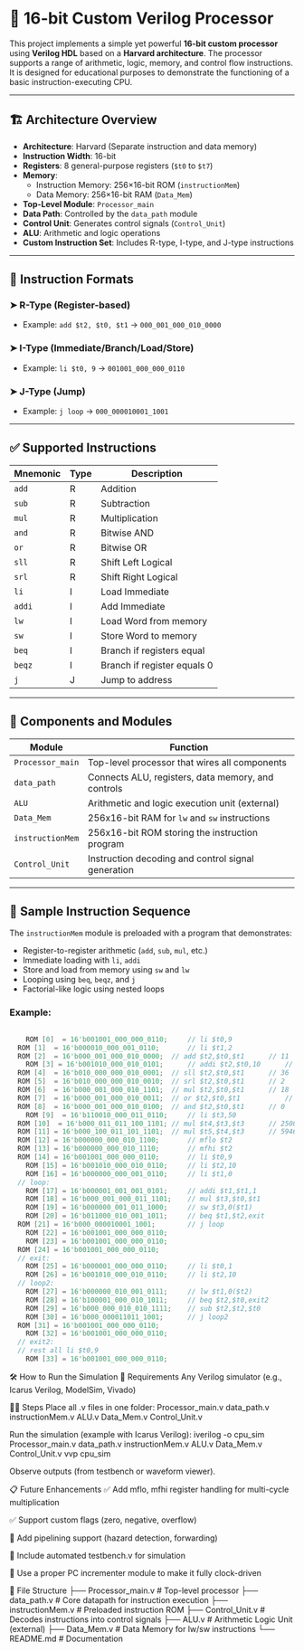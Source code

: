 # 🧠 16-bit Custom Verilog Processor

This project implements a simple yet powerful **16-bit custom processor** using **Verilog HDL** based on a **Harvard architecture**. The processor supports a range of arithmetic, logic, memory, and control flow instructions. It is designed for educational purposes to demonstrate the functioning of a basic instruction-executing CPU.

---

## 🏗️ Architecture Overview

- **Architecture**: Harvard (Separate instruction and data memory)
- **Instruction Width**: 16-bit
- **Registers**: 8 general-purpose registers (`$t0` to `$t7`)
- **Memory**:
  - Instruction Memory: 256×16-bit ROM (`instructionMem`)
  - Data Memory: 256×16-bit RAM (`Data_Mem`)
- **Top-Level Module**: `Processor_main`
- **Data Path**: Controlled by the `data_path` module
- **Control Unit**: Generates control signals (`Control_Unit`)
- **ALU**: Arithmetic and logic operations
- **Custom Instruction Set**: Includes R-type, I-type, and J-type instructions

---

## 🧾 Instruction Formats

### ➤ R-Type (Register-based)
- Example: `add $t2, $t0, $t1` → `000_001_000_010_0000`

### ➤ I-Type (Immediate/Branch/Load/Store)
- Example: `li $t0, 9` → `001001_000_000_0110`

### ➤ J-Type (Jump)
- Example: `j loop` → `000_000010001_1001`

---

## ✅ Supported Instructions

| Mnemonic | Type | Description                   |
|----------|------|-------------------------------|
| `add`    | R    | Addition                      |
| `sub`    | R    | Subtraction                   |
| `mul`    | R    | Multiplication                |
| `and`    | R    | Bitwise AND                   |
| `or`     | R    | Bitwise OR                    |
| `sll`    | R    | Shift Left Logical            |
| `srl`    | R    | Shift Right Logical           |
| `li`     | I    | Load Immediate                |
| `addi`   | I    | Add Immediate                 |
| `lw`     | I    | Load Word from memory         |
| `sw`     | I    | Store Word to memory          |
| `beq`    | I    | Branch if registers equal     |
| `beqz`   | I    | Branch if register equals 0   |
| `j`      | J    | Jump to address               |

---

## 💾 Components and Modules

| Module             | Function                                             |
|--------------------|------------------------------------------------------|
| `Processor_main`   | Top-level processor that wires all components        |
| `data_path`        | Connects ALU, registers, data memory, and controls   |
| `ALU`              | Arithmetic and logic execution unit (external)       |
| `Data_Mem`         | 256x16-bit RAM for `lw` and `sw` instructions        |
| `instructionMem`   | 256x16-bit ROM storing the instruction program       |
| `Control_Unit`     | Instruction decoding and control signal generation   |

---

## 🧪 Sample Instruction Sequence

The `instructionMem` module is preloaded with a program that demonstrates:

- Register-to-register arithmetic (`add`, `sub`, `mul`, etc.)
- Immediate loading with `li`, `addi`
- Store and load from memory using `sw` and `lw`
- Looping using `beq`, `beqz`, and `j`
- Factorial-like logic using nested loops

### Example:

```verilog

	ROM [0]  = 16'b001001_000_000_0110;		// li $t0,9					// 9
  ROM [1]  = 16'b000010_000_001_0110;		// li $t1,2					// 2
  ROM [2]  = 16'b000_001_000_010_0000;	// add $t2,$t0,$t1		// 11
	ROM [3] = 16'b001010_000_010_0101;		// addi $t2,$t0,10   	// 19
  ROM [4]  = 16'b010_000_000_010_0001;	// sll $t2,$t0,$t1		// 36
  ROM [5]  = 16'b010_000_000_010_0010;	// srl $t2,$t0,$t1		// 2
  ROM [6]  = 16'b000_001_000_010_1101;	// mul $t2,$t0,$t1		// 18
  ROM [7]  = 16'b000_001_000_010_0011;	// or $t2,$t0,$t1			// 11
  ROM [8]  = 16'b000_001_000_010_0100;	// and $t2,$t0,$t1		// 0
	ROM [9]  = 16'b110010_000_011_0110;		// li $t3,50				// 50
  ROM [10]  = 16'b000_011_011_100_1101;	// mul $t4,$t3,$t3		// 2500
  ROM [11] = 16'b000_100_011_101_1101;	// mul $t5,$t4,$t3		// 59464
  ROM [12] = 16'b000000_000_010_1100;		// mflo $t2					// 1
  ROM [13] = 16'b000000_000_010_1110;		// mfhi $t2					// 59464
  ROM [14] = 16'b001001_000_000_0110;		// li $t0,9
	ROM [15] = 16'b001010_000_010_0110;		// li $t2,10
	ROM [16] = 16'b000000_000_001_0110;		// li $t1,0
  // loop:
	ROM [17] = 16'b000001_001_001_0101; 	// addi $t1,$t1,1
	ROM [18] = 16'b000_001_000_011_1101;	// mul $t3,$t0,$t1
	ROM [19] = 16'b000000_001_011_1000;		// sw $t3,0($t1)
	ROM [20] = 16'b011000_010_001_1011;		// beq $t1,$t2,exit
  ROM [21] = 16'b000_000010001_1001;		// j loop
	ROM [22] = 16'b001001_000_000_0110;
	ROM [23] = 16'b001001_000_000_0110;
  ROM [24] = 16'b001001_000_000_0110;
  // exit:
	ROM [25] = 16'b000001_000_000_0110;		// li $t0,1
	ROM [26] = 16'b001010_000_010_0110;		// li $t2,10
  // loop2:
	ROM [27] = 16'b000000_010_001_0111;		// lw $t1,0($t2)
	ROM [28] = 16'b100001_000_010_1011;		// beq $t2,$t0,exit2
	ROM [29] = 16'b000_000_010_010_1111;	// sub $t2,$t2,$t0
	ROM [30] = 16'b000_000011011_1001;		// j loop2
  ROM [31] = 16'b001001_000_000_0110;		
	ROM [32] = 16'b001001_000_000_0110;	
  // exit2:
  // rest all li $t0,9
	ROM [33] = 16'b001001_000_000_0110;
```
🛠️ How to Run the Simulation
🔧 Requirements
Any Verilog simulator (e.g., Icarus Verilog, ModelSim, Vivado)

🏃‍♂️ Steps
Place all .v files in one folder:
Processor_main.v
data_path.v
instructionMem.v
ALU.v
Data_Mem.v
Control_Unit.v

Run the simulation (example with Icarus Verilog):
iverilog -o cpu_sim Processor_main.v data_path.v instructionMem.v ALU.v Data_Mem.v Control_Unit.v
vvp cpu_sim

Observe outputs (from testbench or waveform viewer).

📋 Future Enhancements
✅ Add mflo, mfhi register handling for multi-cycle multiplication

✅ Support custom flags (zero, negative, overflow)

🚧 Add pipelining support (hazard detection, forwarding)

🚧 Include automated testbench.v for simulation

🚧 Use a proper PC incrementer module to make it fully clock-driven

📂 File Structure
├── Processor_main.v       # Top-level processor
├── data_path.v            # Core datapath for instruction execution
├── instructionMem.v       # Preloaded instruction ROM
├── Control_Unit.v         # Decodes instructions into control signals
├── ALU.v                  # Arithmetic Logic Unit (external)
├── Data_Mem.v             # Data Memory for lw/sw instructions
└── README.md              # Documentation

